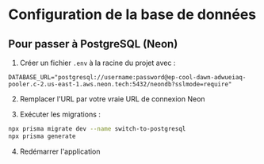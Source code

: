 # Configuration de la base de données

## Pour passer à PostgreSQL (Neon)

1. Créer un fichier `.env` à la racine du projet avec :
```
DATABASE_URL="postgresql://username:password@ep-cool-dawn-adwueiaq-pooler.c-2.us-east-1.aws.neon.tech:5432/neondb?sslmode=require"
```

2. Remplacer l'URL par votre vraie URL de connexion Neon

3. Exécuter les migrations :
```bash
npx prisma migrate dev --name switch-to-postgresql
npx prisma generate
```

4. Redémarrer l'application
